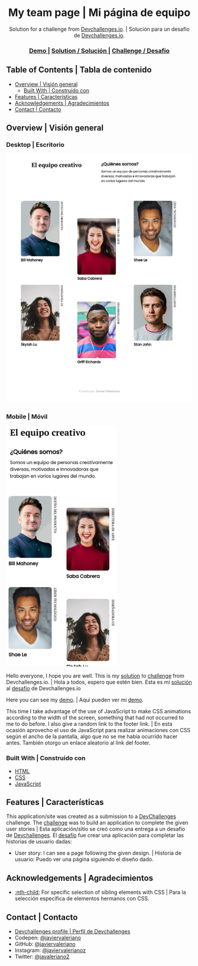 <!-- Please update value in the {}  -->

<h1 align="center">My team page | Mi página de equipo</h1>

<div align="center">
   Solution for a challenge from  <a href="http://devchallenges.io" target="_blank">Devchallenges.io</a>. | Solución para un desafío de <a href="http://devchallenges.io" target="_blank">Devchallenges.io</a>.
</div>

<div align="center">
  <h3>
    <a href="https://javiervaleriano.github.io/devchallenge-teampage/">
      Demo
    </a>
    <span> | </span>
    <a href="https://devchallenges.io/solutions/VSJLesV9fTgIz5ut4kMs">
      Solution / Solución
    </a>
    <span> | </span>
    <a href="https://devchallenges.io/challenges/hhmesazsqgKXrTkYkt0U">
      Challenge / Desafío
    </a>
  </h3>
</div>

<!-- TABLE OF CONTENTS -->

## Table of Contents | Tabla de contenido

- [Overview | Visión general](overview--visión-general)
  - [Built With | Construido con](#built-with--construido-con)
- [Features | Características](#features--caracter%C3%ADsticas)
- [Acknowledgements | Agradecimientos](#acknowledgements--agradecimientos)
- [Contact | Contacto](#contact--contacto)

<!-- OVERVIEW -->

## Overview | Visión general

### Desktop | Escritorio
![Desktop screenshot | Screenshot de escritorio](./desktop_ss.png)

### Mobile | Móvil
<img src="./mobile_ss.png" width="300" height="auto" />

Hello everyone, I hope you are well. This is my [solution](https://devchallenges.io/solutions/VSJLesV9fTgIz5ut4kMs) to [challenge](https://devchallenges.io/challenges/hhmesazsqgKXrTkYkt0U) from Devchallenges.io. |
Hola a todos, espero que estén bien. Esta es mi [solución](https://devchallenges.io/solutions/VSJLesV9fTgIz5ut4kMs) al [desafío](https://devchallenges.io/challenges/hhmesazsqgKXrTkYkt0U) de Devchallenges.io

Here you can see my [demo](https://javiervaleriano.github.io/devchallenge-teampage/). | Aquí pueden ver mi [demo](https://javiervaleriano.github.io/devchallenge-teampage/).

This time I take advantage of the use of JavaScript to make CSS animations according to the width of the screen, something that had not occurred to me to do before. I also give a random link to the footer link. |
En esta ocasión aprovecho el uso de JavaScript para realizar animaciones con CSS según el ancho de la pantalla, algo que no se me había ocurrido hacer antes. También otorgo un enlace aleatorio al link del footer.


### Built With | Construido con

<!-- This section should list any major frameworks that you built your project using. Here are a few examples.-->

- [HTML](https://developer.mozilla.org/es/docs/Learn/HTML/Introduction_to_HTML)
- [CSS](https://developer.mozilla.org/es/docs/Learn/CSS)
- [JavaScript](https://developer.mozilla.org/es/docs/Web/JavaScript)

## Features | Características

<!-- List the features of your application or follow the template. Don't share the figma file here :) -->

This application/site was created as a submission to a [DevChallenges](https://devchallenges.io/challenges) challenge. The [challenge](https://devchallenges.io/challenges/hhmesazsqgKXrTkYkt0U) was to build an application to complete the given user stories | Esta aplicación/sitio se creó como una entrega a un desafío de [Devchallenges](https://devchallenges.io/challenges). El [desafío](https://devchallenges.io/challenges/hhmesazsqgKXrTkYkt0U) fue crear una aplicación para completar las historias de usuario dadas:

- User story: I can see a page following the given design. | Historia de usuario: Puedo ver una página siguiendo el diseño dado.


## Acknowledgements | Agradecimientos

<!-- This section should list any articles or add-ons/plugins that helps you to complete the project. This is optional but it will help you in the future. For exmpale -->

- [:nth-child](https://developer.mozilla.org/es/docs/Web/CSS/:nth-child); For specific selection of sibling elements with CSS | Para la selección específica de elementos hermanos con CSS.

## Contact | Contacto

- [Devchallenges profile | Perfil de Devchallenges](https://devchallenges.io/portfolio/javiervaleriano)
- Codepen: [@javiervaleriano](https://codepen.io/javiervaleriano)
- GitHub: [@javiervaleriano](https://github.com/javiervaleriano)
- Instagram: [@javiervalerianoz](https://www.instagram.com/javiervalerianoz/)
- Twitter: [@javaleriano2](https://twitter.com/javaleriano2)
